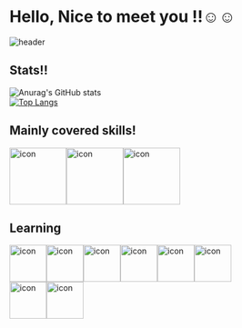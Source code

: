 # Hello, Nice to meet you !!☺☺
![header](https://capsule-render.vercel.app/api?type=wave&color=auto&height=350&section=header&text=This%20is%20my%20GitHub&fontSize=90)  

## Stats!!
![Anurag's GitHub stats](https://github-readme-stats.vercel.app/api?username=NamJun04&hide=contribs,prs&show_icons=true&theme=테마)  
[![Top Langs](https://github-readme-stats.vercel.app/api/top-langs/?username=NamJun04)](https://github.com/anuraghazra/github-readme-stats)

<!--
**NamJun04/NamJun04** is a ✨ _special_ ✨ repository because its `README.md` (this file) appears on your GitHub profile.

Here are some ideas to get you started:

- 🔭 I’m currently working on ...
- 🌱 I’m currently learning ...
- 👯 I’m looking to collaborate on ...
- 🤔 I’m looking for help with ...
- 💬 Ask me about ...
- 📫 How to reach me: ...
- 😄 Pronouns: ...
- ⚡ Fun fact: ...
-->

## Mainly covered skills!
<div style="display: flex; align-items: flex-start;"><img src="https://techstack-generator.vercel.app/aws-icon.svg" alt="icon" width="100" height="100" /><img src="https://techstack-generator.vercel.app/python-icon.svg" alt="icon" width="100" height="100" /><img src="https://techstack-generator.vercel.app/docker-icon.svg" alt="icon" width="100" height="100" /></div>

## Learning
<div style="display: flex; align-items: flex-start;"><img src="https://techstack-generator.vercel.app/aws-icon.svg" alt="icon" width="65" height="65" /><img src="https://techstack-generator.vercel.app/docker-icon.svg" alt="icon" width="65" height="65" /><img src="https://techstack-generator.vercel.app/kubernetes-icon.svg" alt="icon" width="65" height="65" /><img src="https://techstack-generator.vercel.app/django-icon.svg" alt="icon" width="65" height="65" /><img src="https://techstack-generator.vercel.app/python-icon.svg" alt="icon" width="65" height="65" /><img src="https://techstack-generator.vercel.app/github-icon.svg" alt="icon" width="65" height="65" /></div><div style="display: flex; align-items: flex-start;"><img src="https://techstack-generator.vercel.app/mysql-icon.svg" alt="icon" width="65" height="65" /><img src="https://techstack-generator.vercel.app/restapi-icon.svg" alt="icon" width="65" height="65" /></div>



